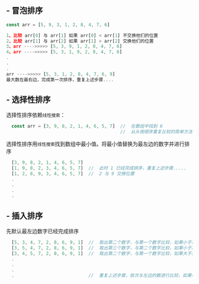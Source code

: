 ## - 冒泡排序
```js
const arr = [5, 9, 3, 1, 2, 8, 4, 7, 6]

1、比较 arr[0] 与 arr[1] 如果 arr[0] < arr[1] 不交换他们的位置  
2、比较 arr[1] 与 arr[2] 如果 arr[1] > arr[2] 交换他们的位置  
3、arr ---->>>>> [5, 3, 9, 1, 2, 8, 4, 7, 6]  
4、arr ---->>>>> [5, 3, 1, 9, 2, 8, 4, 7, 6]  
.    
.   
.    
arr ---->>>>> [5, 3, 1, 2, 8, 4, 7, 6, 9]  
最大数在最右边，完成第一次排序，重复上述步骤....
```



## - 选择性排序  
  选择性排序依赖`线性搜索`：  
```js
  const arr = [3, 9, 8, 2, 1, 4, 6, 5, 7]  //  在数组中找到 6
                                           //  从头按顺序重复比较的简单方法
```

  选择性排序用`线性搜索`找到数组中最小值。将最小值替换为最左边的数字并进行排序  
 ```js
   [3, 9, 8, 2, 1, 4, 6, 5, 7]
   [1, 9, 8, 2, 3, 4, 6, 5, 7]  //  此时 1 已经完成排序，重复上述步骤.....
   [1, 2, 8, 9, 3, 4, 6, 5, 7]  //  2 与 9 交换位置
   .  
   .  
   .  
   .
 ```
 
 
 
 ## - 插入排序
   先默认最左边数字已经完成排序
 ```js
   [5, 3, 4, 7, 2, 8, 6, 9, 1]  //  取出第二个数字，与第一个数字比较，如果小于左边的数 交换
   [3, 5, 4, 7, 2, 8, 6, 9, 1]  //  取出第三个数字，与第二个数字比较，如果小于左边的数 交换
   [3, 4, 5, 7, 2, 8, 6, 9, 1]  //  取出第二个数字，与第一个数字比较，如果大于左边的数 停止
   .  
   .  
   .  
   .                            //  重复上述步骤，依次与左边的数进行比较，如果小于就交换，如果大于就停止
 ```
 
